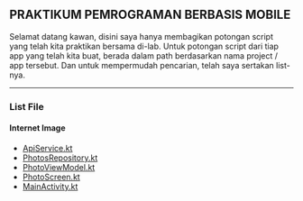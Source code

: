 ## PRAKTIKUM PEMROGRAMAN BERBASIS MOBILE

Selamat datang kawan,  disini saya hanya membagikan potongan script yang telah kita praktikan bersama di-lab. Untuk potongan script dari tiap app yang telah kita buat, berada dalam path berdasarkan nama project / app tersebut. Dan untuk mempermudah pencarian, telah saya sertakan list-nya.  

<hr>

<h3>List File</h3>
<h4>Internet Image</h4>
<ul>
  <li><a href="Internet Image/ApiService.kt">ApiService.kt</a></li>
  <li><a href="Internet Image/PhotosRepository.kt">PhotosRepository.kt</a></li>
  <li><a href="Internet Image/PhotoViewModel.kt">PhotoViewModel.kt</a></li>
  <li><a href="Internet Image/PhotoScreen.kt">PhotoScreen.kt</a></li>
  <li><a href="Internet Image/MainActivity.kt">MainActivity.kt</a></li>
</ul>
